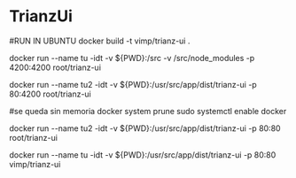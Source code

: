 # TrianzUi

#RUN IN UBUNTU
docker build -t vimp/trianz-ui .

docker run --name tu -idt -v ${PWD}:/src -v /src/node_modules -p 4200:4200 root/trianz-ui

docker run --name tu2 -idt -v ${PWD}:/usr/src/app/dist/trianz-ui -p 80:4200 root/trianz-ui

#se queda sin memoria
docker system prune
sudo systemctl enable docker



docker run --name tu2 -idt -v ${PWD}:/usr/src/app/dist/trianz-ui -p 80:80 root/trianz-ui


docker run --name tu -idt -v ${PWD}:/usr/src/app/dist/trianz-ui -p 80:80 vimp/trianz-ui